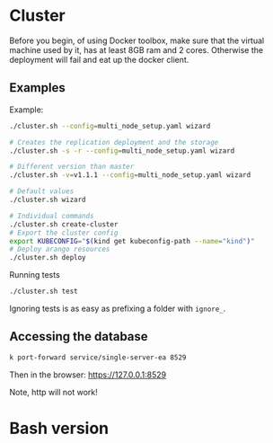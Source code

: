 # Cluster

Before you begin, of using Docker toolbox, make sure that the virtual machine used by it, has at least 8GB ram and
2 cores. Otherwise the deployment will fail and eat up the docker client.

## Examples

Example:

```bash
./cluster.sh --config=multi_node_setup.yaml wizard
```

```bash
# Creates the replication deployment and the storage
./cluster.sh -s -r --config=multi_node_setup.yaml wizard
```

```bash
# Different version than master
./cluster.sh -v=v1.1.1 --config=multi_node_setup.yaml wizard
```

```bash
# Default values
./cluster.sh wizard
```

```bash
# Individual commands
./cluster.sh create-cluster
# Export the cluster config
export KUBECONFIG="$(kind get kubeconfig-path --name="kind")"
# Deploy arango resources
./cluster.sh deploy
```

Running tests

```bash
./cluster.sh test
```

Ignoring tests is as easy as prefixing a folder with `ignore_`.

## Accessing the database

```bash
k port-forward service/single-server-ea 8529
```

Then in the browser: https://127.0.0.1:8529

Note, http will not work!

# Bash version

